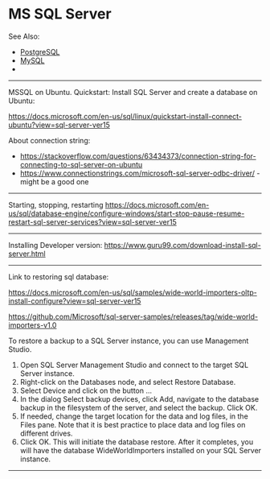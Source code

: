 # MS SQL Server

See Also:

- [PostgreSQL](PostgreSQL.md)
- [MySQL](MySQL.md)
-

---

MSSQL on Ubuntu. Quickstart: Install SQL Server and create a database on Ubuntu:

https://docs.microsoft.com/en-us/sql/linux/quickstart-install-connect-ubuntu?view=sql-server-ver15

About connection string:

- https://stackoverflow.com/questions/63434373/connection-string-for-connecting-to-sql-server-on-ubuntu
- https://www.connectionstrings.com/microsoft-sql-server-odbc-driver/ - might be a good one

---

Starting, stopping, restarting
https://docs.microsoft.com/en-us/sql/database-engine/configure-windows/start-stop-pause-resume-restart-sql-server-services?view=sql-server-ver15

---

Installing Developer version:
https://www.guru99.com/download-install-sql-server.html

---

Link to restoring sql database:

https://docs.microsoft.com/en-us/sql/samples/wide-world-importers-oltp-install-configure?view=sql-server-ver15

https://github.com/Microsoft/sql-server-samples/releases/tag/wide-world-importers-v1.0

To restore a backup to a SQL Server instance, you can use Management Studio.

 1. Open SQL Server Management Studio and connect to the target SQL Server instance.
 2. Right-click on the Databases node, and select Restore Database.
 3. Select Device and click on the button ...
 4. In the dialog Select backup devices, click Add, navigate to the database backup in the filesystem of the server, and select the backup. Click OK.
 5. If needed, change the target location for the data and log files, in the Files pane. Note that it is best practice to place data and log files on different drives.
 6. Click OK. This will initiate the database restore. After it completes, you will have the database WideWorldImporters installed on your SQL Server instance.
 
---